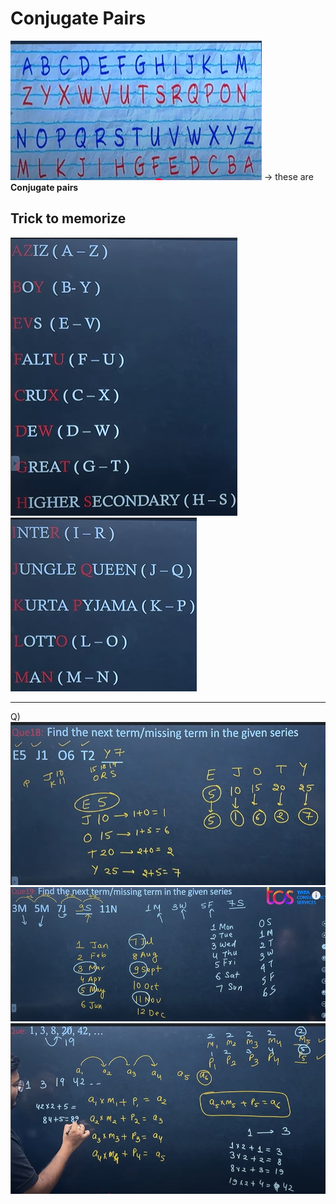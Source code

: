 # Conjugate Pairs
![alpha 1](src/alpha1.png)
-> these are **Conjugate pairs**

## Trick to memorize
![alpha 2](src/alpha2.png)
![alpha 3](src/alpha3.png)

****

Q) 
![alpha 4](src/alpha4.png)
![alpha 5](src/alpha5.png)
![alpha 6](src/alpha6.png)